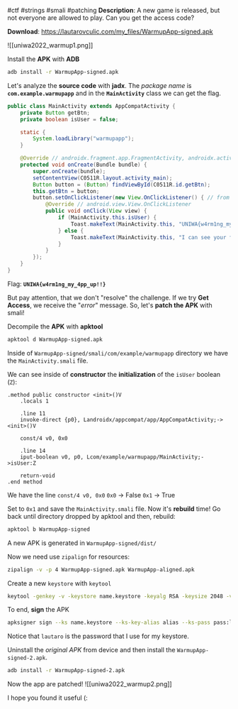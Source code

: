 #ctf #strings #smali #patching 
**Description**: A new game is released, but not everyone are allowed to play. Can you get the access code?

**Download**: https://lautarovculic.com/my_files/WarmupApp-signed.apk

![[uniwa2022_warmup1.png]]

Install the **APK** with **ADB**
```bash
adb install -r WarmupApp-signed.apk
```

Let's analyze the **source code** with **jadx**.
The *package name* is **`com.example.warmupapp`** and in the **`MainActivity`** class we can get the flag.
```java
public class MainActivity extends AppCompatActivity {
    private Button getBtn;
    private boolean isUser = false;

    static {
        System.loadLibrary("warmupapp");
    }

    @Override // androidx.fragment.app.FragmentActivity, androidx.activity.ComponentActivity, androidx.core.app.ComponentActivity, android.app.Activity
    protected void onCreate(Bundle bundle) {
        super.onCreate(bundle);
        setContentView(C0511R.layout.activity_main);
        Button button = (Button) findViewById(C0511R.id.getBtn);
        this.getBtn = button;
        button.setOnClickListener(new View.OnClickListener() { // from class: com.example.warmupapp.MainActivity.1
            @Override // android.view.View.OnClickListener
            public void onClick(View view) {
                if (MainActivity.this.isUser) {
                    Toast.makeText(MainActivity.this, "UNIWA{w4rm1ng_my_4pp_up!!}", 0).show();
                } else {
                    Toast.makeText(MainActivity.this, "I can see your face through the camera. You are not chosen to play this game.", 0).show();
                }
            }
        });
    }
}
```

Flag: **`UNIWA{w4rm1ng_my_4pp_up!!}`**

But pay attention, that we don't "resolve" the challenge.
If we try **Get Access**, we receive the "*error*" message.
So, let's **patch the APK** with smali!

Decompile the **APK** with **apktool**
```bash
apktool d WarmupApp-signed.apk
```

Inside of `WarmupApp-signed/smali/com/example/warmupapp` directory we have the `MainActivity.smali` file.

We can see inside of **constructor** the **initialization** of the `isUser` boolean (`Z`):
```smali
.method public constructor <init>()V
    .locals 1

    .line 11
    invoke-direct {p0}, Landroidx/appcompat/app/AppCompatActivity;-><init>()V

    const/4 v0, 0x0

    .line 14
    iput-boolean v0, p0, Lcom/example/warmupapp/MainActivity;->isUser:Z

    return-void
.end method
```
We have the line `const/4 v0, 0x0`
`0x0` -> False
`0x1` -> True

Set to `0x1` and save the `MainActivity.smali` file.
Now it's **rebuild** time!
Go back until directory dropped by apktool and then, rebuild:
```bash
apktool b WarmupApp-signed
```
A new APK is generated in `WarmupApp-signed/dist/`

Now we need use `zipalign` for resources:
```bash
zipalign -v -p 4 WarmupApp-signed.apk WarmupApp-aligned.apk
```

Create a new `keystore` with `keytool`
```bash
keytool -genkey -v -keystore name.keystore -keyalg RSA -keysize 2048 -validity 10000 -alias alias
```

To end, **sign** the APK
```bash
apksigner sign --ks name.keystore --ks-key-alias alias --ks-pass pass:lautaro --key-pass pass:lautaro --out WarmupApp-signed-2.apk WarmupApp-aligned.apk
```
Notice that `lautaro` is the password that I use for my keystore.

Uninstall the *original APK* from device and then install the `WarmupApp-signed-2.apk`.
```bash
adb install -r WarmupApp-signed-2.apk
```

Now the app are patched!
![[uniwa2022_warmup2.png]]

I hope you found it useful (: